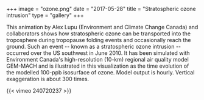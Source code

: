 +++
image = "ozone.png"
date = "2017-05-28"
title = "Stratospheric ozone intrusion"
type = "gallery"
+++

<!-- https://www.computecanada.ca/visualization/stratospheric-ozone-intrusion -->

This animation by Alex Lupu (Environment and Climate Change Canada) and collaborators shows how stratospheric ozone can
be transported into the troposphere during tropopause folding events and occasionally reach the ground. Such an event --
known as a stratospheric ozone intrusion -- occurred over the US southwest in June 2010. It has been simulated with
Environment Canada's high-resolution (10-km) regional air quality model GEM-MACH and is illustrated in this
visualization as the time evolution of the modelled 100-ppb isosurface of ozone. Model output is hourly. Vertical
exaggeration is about 300 times.

{{< vimeo 240720237 >}}
&nbsp;
